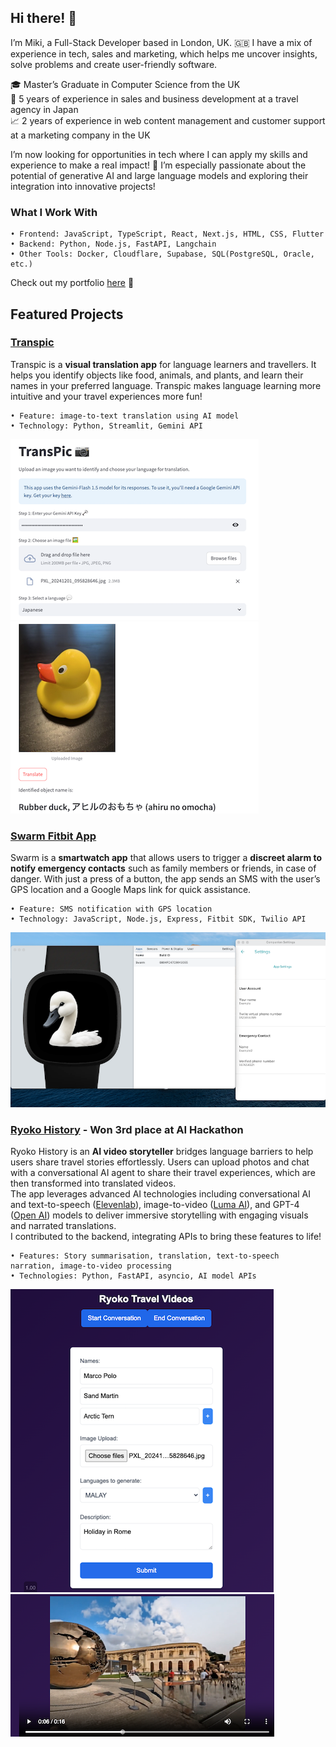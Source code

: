 ## Hi there! 👋

I’m Miki, a Full-Stack Developer based in London, UK. 🇬🇧 
I have a mix of experience in tech, sales and marketing, which helps me uncover insights, solve problems and create user-friendly software.

🎓 Master’s Graduate in Computer Science from the UK
<br>
🧳 5 years of experience in sales and business development at a travel agency in Japan
<br>
📈 2 years of experience in web content management and customer support at a marketing company in the UK

I’m now looking for opportunities in tech where I can apply my skills and experience to make a real impact! 💪 I’m especially passionate about the potential of generative AI and large language models and exploring their integration into innovative projects! 

### What I Work With

	• Frontend: JavaScript, TypeScript, React, Next.js, HTML, CSS, Flutter
	• Backend: Python, Node.js, FastAPI, Langchain
	• Other Tools: Docker, Cloudflare, Supabase, SQL(PostgreSQL, Oracle, etc.)

Check out my portfolio [here](https://mikistation.com/) 👀

## Featured Projects

### [Transpic](https://transpic.streamlit.app/)
Transpic is a **visual translation app** for language learners and travellers. It helps you identify objects like food, animals, and plants, and learn their names in your preferred language. Transpic makes language learning more intuitive and your travel experiences more fun!

    • Feature: image-to-text translation using AI model
    • Technology: Python, Streamlit, Gemini API

![Transpic](transpic1.png) ![Transpic](transpic2.png)

### [Swarm Fitbit App](https://github.com/3miki/swarm-fitbit-alarm)
Swarm is a **smartwatch app** that allows users to trigger a **discreet alarm to notify emergency contacts** such as family members or friends, in case of danger. With just a press of a button, the app sends an SMS with the user’s GPS location and a Google Maps link for quick assistance.

    • Feature: SMS notification with GPS location
    • Technology: JavaScript, Node.js, Express, Fitbit SDK, Twilio API

![Swarm](swarm.png)

### [Ryoko History](https://github.com/ben-xD/ryoko-history) - Won 3rd place at AI Hackathon
Ryoko History is an **AI video storyteller** bridges language barriers to help users share travel stories effortlessly. Users can upload photos and chat with a conversational AI agent to share their travel experiences, which are then transformed into translated videos. 
<br>
The app leverages advanced AI technologies including conversational AI and text-to-speech ([Elevenlab](https://elevenlabs.io/)), image-to-video ([Luma AI](https://lumalabs.ai/)), and GPT-4 ([Open AI](https://openai.com/)) models to deliver immersive storytelling with engaging visuals and narrated translations. 
<br>
I contributed to the backend, integrating APIs to bring these features to life!

	• Features: Story summarisation, translation, text-to-speech narration, image-to-video processing
	• Technologies: Python, FastAPI, asyncio, AI model APIs

![Ryoko History 1](ryoko1.png)![Ryoko History 2](ryoko2.png)